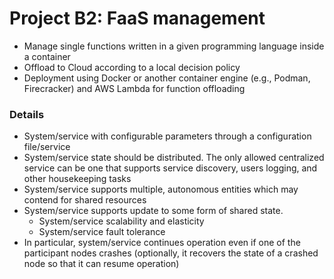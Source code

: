 # Project B2: FaaS management

- Manage single functions written in a given programming
  language inside a container
- Offload to Cloud according to a local decision policy
- Deployment using Docker or another container engine (e.g.,
  Podman, Firecracker) and AWS Lambda for function
  offloading

### Details
- System/service with configurable parameters through a configuration file/service
- System/service state should be distributed. The only allowed centralized service can be one that
supports service discovery, users logging, and other housekeeping tasks
- System/service supports multiple, autonomous
entities which may contend for shared resources
- System/service supports update to some form of
shared state.
    - System/service scalability and elasticity
    - System/service fault tolerance
- In particular, system/service continues operation even if one of
the participant nodes crashes (optionally, it recovers the state of
a crashed node so that it can resume operation)